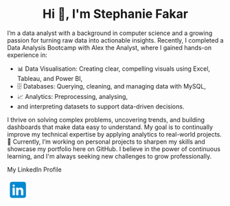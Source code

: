 <h1 align="center">Hi 👋, I'm Stephanie Fakar</h1>
I’m a data analyst with a background in computer science and a growing passion for turning raw data into actionable insights. Recently, I completed a Data Analysis Bootcamp with Alex the Analyst, where I gained hands-on experience in: 
  
  - 📊 Data Visualisation: Creating clear, compelling visuals using Excel, Tableau, and Power BI,
  - 🗄️ Databases: Querying, cleaning, and managing data with MySQL,
  - 📈 Analytics: Preprocessing, analysing,
  - and interpreting datasets to support data-driven decisions.
    
 I thrive on solving complex problems, uncovering trends, and building dashboards that make data easy to understand. My goal is to continually improve my technical expertise by applying analytics to real-world projects.
🌱 Currently, I’m working on personal projects to sharpen my skills and showcase my portfolio here on GitHub. I believe in the power of continuous learning, and I'm always seeking new challenges to grow professionally.


My LinkedIn Profile

<a href="https://www.linkedin.com/in/stephanie-fakar-31a6b1225/">
<img src="https://github.com/sfakar/sfakar/blob/main/icons8-linkedin-50.png" alt="LinkedIn logo" />
</a>


